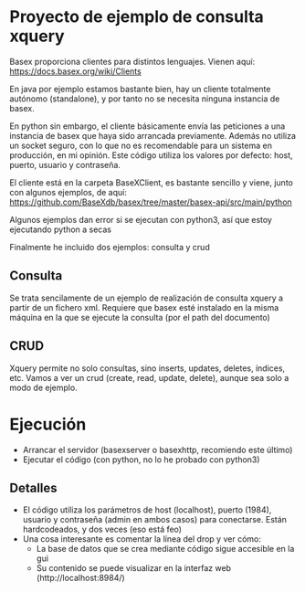 # Proyecto de ejemplo de consulta xquery

Basex proporciona clientes para distintos lenguajes.  Vienen aquí: https://docs.basex.org/wiki/Clients

En java por ejemplo estamos bastante bien, hay un cliente totalmente autónomo (standalone), y por tanto no se necesita ninguna instancia de basex.

En python sin embargo, el cliente básicamente envía las peticiones a una instancia de basex que haya sido arrancada previamente. Además no utiliza un socket seguro, con lo que no es recomendable para un sistema en producción, en mi opinión. Este código utiliza los valores por defecto: host, puerto, usuario y contraseña. 

El cliente está en la carpeta BaseXClient, es bastante sencillo y viene, junto con algunos ejemplos, de aquí: https://github.com/BaseXdb/basex/tree/master/basex-api/src/main/python

Algunos ejemplos dan error si se ejecutan con python3, así que estoy ejecutando python a secas

Finalmente he incluido dos ejemplos: consulta y crud

## Consulta
Se trata sencilamente de un ejemplo de realización de consulta xquery a partir de un fichero xml. Requiere que basex esté instalado en la misma máquina en la que se ejecute la consulta (por el path del documento)

## CRUD
Xquery permite no solo consultas, sino inserts, updates, deletes, índices, etc. Vamos a ver un crud (create, read, update, delete), aunque sea solo a modo de ejemplo.

# Ejecución
- Arrancar el servidor (basexserver o basexhttp, recomiendo este último)
- Ejecutar el código (con python, no lo he probado con python3)

## Detalles
- El código utiliza los parámetros de host (localhost), puerto (1984), usuario y contraseña (admin en ambos casos) para conectarse. Están hardcodeados, y dos veces (eso está feo)
- Una cosa interesante es comentar la línea del drop y ver cómo:
    - La base de datos que se crea mediante código sigue accesible en la gui
    - Su contenido se puede visualizar en la interfaz web (http://localhost:8984/)
